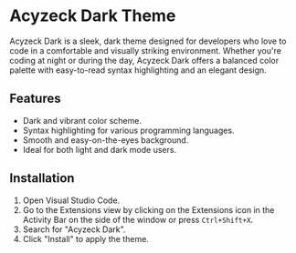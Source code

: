 # Acyzeck Dark Theme

Acyzeck Dark is a sleek, dark theme designed for developers who love to code in a comfortable and visually striking environment. Whether you're coding at night or during the day, Acyzeck Dark offers a balanced color palette with easy-to-read syntax highlighting and an elegant design.

## Features

- Dark and vibrant color scheme.
- Syntax highlighting for various programming languages.
- Smooth and easy-on-the-eyes background.
- Ideal for both light and dark mode users.

## Installation

1. Open Visual Studio Code.
2. Go to the Extensions view by clicking on the Extensions icon in the Activity Bar on the side of the window or press `Ctrl+Shift+X`.
3. Search for "Acyzeck Dark".
4. Click "Install" to apply the theme.
